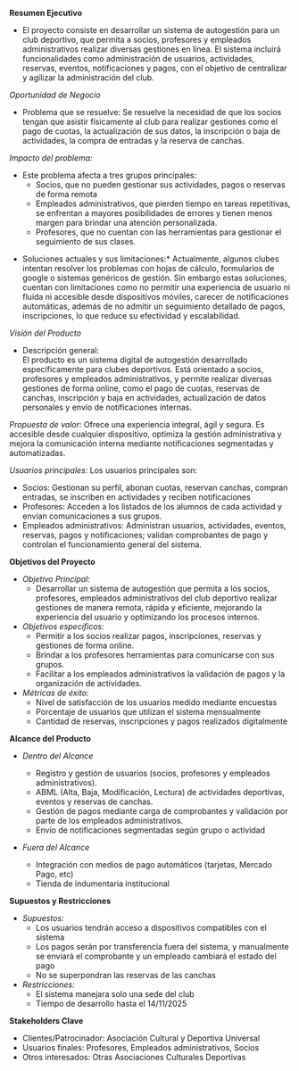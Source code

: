 **Resumen Ejecutivo**
- El proyecto consiste en desarrollar un sistema de autogestión para un club deportivo, que permita a socios, profesores y empleados administrativos realizar diversas gestiones en línea. El sistema incluirá 
  funcionalidades como administración de usuarios, actividades, reservas, eventos, notificaciones y pagos, con el objetivo de centralizar y agilizar la administración del club.

*Oportunidad de Negocio*
- Problema que se resuelve: 
     Se resuelve la necesidad de que los socios tengan que asistir físicamente al club para realizar gestiones como el pago de cuotas, la actualización de sus datos, la inscripción o baja de actividades, la compra de 
     entradas y la reserva de canchas.

*Impacto del problema:*
- Este problema afecta a tres grupos principales:
    - Socios, que no pueden gestionar sus actividades, pagos o reservas de forma remota
    - Empleados administrativos, que pierden tiempo en tareas repetitivas, se enfrentan a mayores posibilidades de errores y tienen menos margen para brindar una atención personalizada.
    - Profesores, que no cuentan con las herramientas para gestionar el seguimiento de sus clases.

* Soluciones actuales y sus limitaciones:*
 Actualmente, algunos clubes intentan resolver los problemas con hojas de cálculo, formularios de google o sistemas genéricos de gestión. Sin embargo estas soluciones, cuentan con limitaciones como no permitir una experiencia de usuario ni fluida ni accesible desde dispositivos móviles, carecer de notificaciones automáticas, además de no admitir un seguimiento detallado de pagos, inscripciones, lo que reduce su efectividad y escalabilidad.

*Visión del Producto*
- Descripción general:  
   El producto es un sistema digital de autogestión desarrollado específicamente para clubes deportivos. Está orientado a socios, profesores y empleados administrativos, y permite realizar diversas gestiones de forma 
 online, como el pago de cuotas, reservas de canchas, inscripción y baja en actividades, actualización de datos personales y envío de notificaciones internas.

*Propuesta de valor:*
 Ofrece una experiencia integral, ágil y segura. Es accesible desde cualquier dispositivo, optimiza la gestión administrativa y mejora la comunicación interna mediante notificaciones segmentadas y automatizadas.

*Usuarios principales:*
 Los usuarios principales son:
  - Socios: Gestionan su perfil, abonan cuotas, reservan canchas, compran entradas, se inscriben en actividades y reciben notificaciones
  - Profesores: Acceden a los listados de los alumnos de cada actividad y envían comunicaciones a sus grupos.
  - Empleados administrativos: Administran usuarios, actividades, eventos, reservas, pagos y notificaciones; validan comprobantes de pago y controlan el funcionamiento general del sistema.

**Objetivos del Proyecto**
- *Objetivo Principal:*
   - Desarrollar un sistema de autogestión que permita a los socios, profesores, empleados administrativos del club deportivo realizar gestiones de manera remota, rápida y eficiente, mejorando la experiencia del 
     usuario y optimizando los procesos internos.
- *Objetivos específicos:*
   - Permitir a los socios realizar pagos, inscripciones, reservas y gestiones de forma online.
   - Brindar a los profesores herramientas para comunicarse con sus grupos.
   - Facilitar a los empleados administrativos la validación de pagos y la organización de actividades.
- *Métricas de éxito:*
   - Nivel de satisfacción de los usuarios medido mediante encuestas
   - Porcentaje de usuarios que utilizan el sistema mensualmente
   - Cantidad de reservas, inscripciones y pagos realizados digitalmente

**Alcance del Producto**
 
- *Dentro del Alcance*
  - Registro y gestión de usuarios (socios, profesores y empleados administrativos).
  - ABML (Alta, Baja, Modificación, Lectura) de actividades deportivas, eventos y reservas de canchas.
  - Gestión de pagos mediante carga de comprobantes y validación por parte de los empleados administrativos.
  - Envío de notificaciones segmentadas según grupo o actividad

- *Fuera del Alcance*
  - Integración con medios de pago automáticos (tarjetas, Mercado Pago, etc)
  - Tienda de indumentaria institucional

**Supuestos y Restricciones**
- *Supuestos:*
  - Los usuarios tendrán acceso a dispositivos compatibles con el sistema
  - Los pagos serán por transferencia fuera del sistema, y manualmente se enviará el comprobante y un empleado cambiará el estado del pago
  - No se superpondran las reservas de las canchas
- *Restricciones:*
  - El sistema manejara solo una sede del club
  - Tiempo de desarrollo hasta el 14/11/2025
  
**Stakeholders Clave**
  - Clientes/Patrocinador: Asociación Cultural y Deportiva Universal
  - Usuarios finales: Profesores, Empleados administrativos, Socios
  - Otros interesados: Otras Asociaciones Culturales Deportivas 
